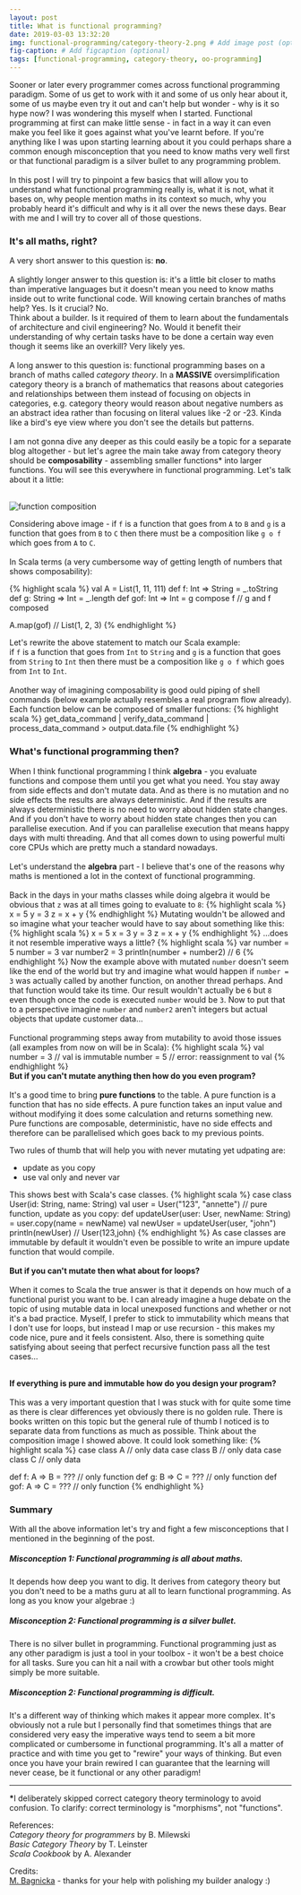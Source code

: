 ```yaml
---
layout: post
title: What is functional programming?
date: 2019-03-03 13:32:20
img: functional-programming/category-theory-2.png # Add image post (optional)
fig-caption: # Add figcaption (optional)
tags: [functional-programming, category-theory, oo-programming]
---
```


Sooner or later every programmer comes across functional programming paradigm. Some of us get to work with it and some of us only hear about it, some of us maybe even try it out and can't help but wonder - why is it so hype now? I was wondering this myself when I started. Functional programming at first can make little sense - in fact in a way it can even make you feel like it goes against what you've learnt before. If you're anything like I was upon starting learning about it you could perhaps share a common enough misconception that you need to know maths very well first or that functional paradigm is a silver bullet to any programming problem.<br><br>
In this post I will try to pinpoint a few basics that will allow you to understand what functional programming really is, what it is not, what it bases on, why people mention maths in its context so much, why you probably heard it's difficult and why is it all over the news these days. Bear with me and I will try to cover all of those questions. 


### It's all maths, right?

A very short answer to this question is: <b>no</b>. <br><br>
A slightly longer answer to this question is: it's a little bit closer to maths than imperative languages but it doesn't mean you need to know maths inside out to write functional code. Will knowing certain branches of maths help? Yes. Is it crucial? No. <br>Think about a builder. Is it required of them to learn about the fundamentals of architecture and civil engineering? No. Would it benefit their understanding of why certain tasks have to be done a certain way even though it seems like an overkill? Very likely yes. <br><br>
A long answer to this question is: functional programming bases on a branch of maths called _category theory_. In a <b>MASSIVE</b> oversimplification category theory is a branch of mathematics that reasons about categories and relationships between them instead of focusing on objects in categories, e.g. category theory would reason about negative numbers as an abstract idea rather than focusing on literal values like -2 or -23. Kinda like a bird's eye view where you don't see the details but patterns. <br><br>
I am not gonna dive any deeper as this could easily be a topic for a separate blog altogether - but let's agree the main take away from category theory should be <b>composability</b> - assembling smaller functions* into larger functions. You will see this everywhere in functional programming. Let's talk about it a little:
<br><br>
                         
                         
![function composition]({{site.baseurl}}/assets/img/functional-programming/category-theory-small.png)

Considering above image - if `f` is a function that goes from `A` to `B` and `g` is a function that goes from `B` to `C` then there must be a composition like `g o f` which goes from `A` to `C`.
<br><br>
In Scala terms (a very cumbersome way of getting length of numbers that shows composability): 

{% highlight scala %}
val A = List(1, 11, 111)
def f: Int => String = _.toString 
def g: String => Int = _.length
def gof: Int => Int = g compose f // g and f composed

A.map(gof) // List(1, 2, 3)
{% endhighlight %}

Let's rewrite the above statement to match our Scala example:<br>
if `f` is a function that goes from `Int` to `String` and `g` is a function that goes from `String` to `Int` then there must be a composition like `g o f` which goes from `Int` to `Int`.
  <br><br>
  Another way of imagining composability is good ould piping of shell commands (below example actually resembles a real program flow already). Each function below can be composed of smaller functions:
{% highlight scala %}
 get_data_command | verify_data_command | process_data_command > output.data.file
{% endhighlight %}
  
### What's functional programming then?

When I think functional programming I think <b>algebra</b> - you evaluate functions and compose them until you get what you need. You stay away from side effects and don't mutate data. And as there is no mutation and no side effects the results are always deterministic. And if the results are always deterministic there is no need to worry about hidden state changes. And if you don't have to worry about hidden state changes then you can parallelise execution. And if you can parallelise execution that means happy days with multi threading. And that all comes down to using powerful multi core CPUs which are pretty much a standard nowadays.
<br><br>
Let's understand the <b>algebra</b> part - I believe that's one of the reasons why maths is mentioned a lot in the context of functional programming.
<br><br>
Back in the days in your maths classes while doing algebra it would be obvious that `z` was at all times going to evaluate to `8`:
{% highlight scala %}
x = 5
y = 3
z = x + y
{% endhighlight %}
Mutating wouldn't be allowed and so imagine what your teacher would have to say about something like this:
{% highlight scala %}
x = 5
x = 3
y = 3
z = x + y
{% endhighlight %}
...does it not resemble imperative ways a little?
{% highlight scala %}
var number = 5
number = 3
var number2 = 3
println(number + number2) // 6
{% endhighlight %}
Now the example above with mutated `number` doesn't seem like the end of the world but try and imagine what would happen if `number = 3` was actually called by another function, on another thread perhaps. And that function would take its time. Our result wouldn't actually be `6` but `8` even though once the code is executed `number` would be `3`. Now to put that to a perspective imagine `number` and `number2` aren't integers but actual objects that update customer data...
<br><br>
Functional programming steps away from mutability to avoid those issues (all examples from now on will be in Scala):
{% highlight scala %}
val number = 3 // val is immutable
number = 5 // error: reassignment to val
{% endhighlight %} 
<br>
<b>But if you can't mutate anything then how do you even program?</b><Br><br>
It's a good time to bring <b>pure functions</b> to the table. A pure function is a function that has no side effects. A pure function takes an input value and without modifying it does some calculation and returns something new. Pure functions are composable, deterministic, have no side effects and therefore can be parallelised which goes back to my previous points.

Two rules of thumb that will help you with never mutating yet udpating are:
* update as you copy 
* use val only and never var

This shows best with Scala's case classes.
{% highlight scala %}
case class User(id: String, name: String)
val user = User("123", "annette")
// pure function, update as you copy:
def updateUser(user: User, newName: String) = user.copy(name = newName) 
val newUser = updateUser(user, "john")
println(newUser) // User(123,john)
{% endhighlight %} 
As case classes are immutable by default it wouldn't even be possible to write an impure update function that would compile. <br><br>
<b>But if you can't mutate then what about for loops?</b><br><br>
When it comes to Scala the true answer is that it depends on how much of a functional purist you want to be. I can already imagine a huge debate on the topic of using mutable data in local unexposed functions and whether or not it's a bad practice. Myself, I prefer to stick to immutability which means that I don't use for loops, but instead I map or use recursion - this makes my code nice, pure and it feels consistent. Also, there is something quite satisfying about seeing that perfect recursive function pass all the test cases...
<br><br>

<b>If everything is pure and immutable how do you design your program?</b><br><br>
This was a very important question that I was stuck with for quite some time as there is clear differences yet obviously there is no golden rule. There is books written on this topic but the general rule of thumb I noticed is to separate data from functions as much as possible. Think about the composition image I showed above. It could look something like:
{% highlight scala %}
case class A // only data
case class B // only data
case class C // only data

def f: A => B = ??? // only function
def g: B => C = ??? // only function
def gof: A => C = ??? // only function
{% endhighlight %}


### Summary 

With all the above information let's try and fight a few misconceptions that I mentioned in the beginning of the post.

##### Misconception 1: Functional programming is all about maths.
It depends how deep you want to dig. It derives from category theory but you don't need to be a maths guru at all to learn functional programming. As long as you know your algebrae :)
##### Misconception 2: Functional programming is a silver bullet.
There is no silver bullet in programming. Functional programming just as any other paradigm is just a tool in your toolbox - it won't be a best choice for all tasks. Sure you can hit a nail with a crowbar but other tools might simply be more suitable.  
##### Misconception 2: Functional programming is difficult.
It's a different way of thinking which makes it appear more complex. It's obviously not a rule but I personally find that sometimes things that are considered very easy the imperative ways tend to seem a bit more complicated or cumbersome in functional programming. It's all a matter of practice and with time you get to "rewire" your ways of thinking. But even once you have your brain rewired I can guarantee that the learning will never cease, be it functional or any other paradigm!

----

<b>*</b>I deliberately skipped correct category theory terminology to avoid confusion. To clarify: correct terminology is "morphisms", not "functions".

References:<br>
_Category theory for programmers_ by B. Milewski<br>
_Basic Category Theory_ by T. Leinster<br>
_Scala Cookbook_ by A. Alexander

Credits: <br>
[M. Bagnicka](https://www.linkedin.com/in/malgorzata-bagnicka/) - thanks for your help with polishing my builder analogy :)
